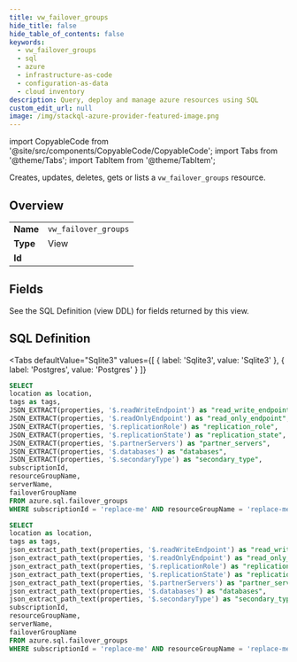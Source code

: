 ```yaml
--- 
title: vw_failover_groups
hide_title: false
hide_table_of_contents: false
keywords:
  - vw_failover_groups
  - sql
  - azure
  - infrastructure-as-code
  - configuration-as-data
  - cloud inventory
description: Query, deploy and manage azure resources using SQL
custom_edit_url: null
image: /img/stackql-azure-provider-featured-image.png
---
```


import CopyableCode from '@site/src/components/CopyableCode/CopyableCode';
import Tabs from '@theme/Tabs';
import TabItem from '@theme/TabItem';

Creates, updates, deletes, gets or lists a <code>vw_failover_groups</code> resource.

## Overview
<table><tbody>
<tr><td><b>Name</b></td><td><code>vw_failover_groups</code></td></tr>
<tr><td><b>Type</b></td><td>View</td></tr>
<tr><td><b>Id</b></td><td><CopyableCode code="azure.sql.vw_failover_groups" /></td></tr>
</tbody></table>

## Fields

See the SQL Definition (view DDL) for fields returned by this view.

## SQL Definition

<Tabs
defaultValue="Sqlite3"
values={[
{ label: 'Sqlite3', value: 'Sqlite3' },
{ label: 'Postgres', value: 'Postgres' }
]}
>
<TabItem value="Sqlite3">

```sql
SELECT
location as location,
tags as tags,
JSON_EXTRACT(properties, '$.readWriteEndpoint') as "read_write_endpoint",
JSON_EXTRACT(properties, '$.readOnlyEndpoint') as "read_only_endpoint",
JSON_EXTRACT(properties, '$.replicationRole') as "replication_role",
JSON_EXTRACT(properties, '$.replicationState') as "replication_state",
JSON_EXTRACT(properties, '$.partnerServers') as "partner_servers",
JSON_EXTRACT(properties, '$.databases') as "databases",
JSON_EXTRACT(properties, '$.secondaryType') as "secondary_type",
subscriptionId,
resourceGroupName,
serverName,
failoverGroupName
FROM azure.sql.failover_groups
WHERE subscriptionId = 'replace-me' AND resourceGroupName = 'replace-me' AND serverName = 'replace-me';
```

</TabItem>
<TabItem value="Postgres">

```sql
SELECT
location as location,
tags as tags,
json_extract_path_text(properties, '$.readWriteEndpoint') as "read_write_endpoint",
json_extract_path_text(properties, '$.readOnlyEndpoint') as "read_only_endpoint",
json_extract_path_text(properties, '$.replicationRole') as "replication_role",
json_extract_path_text(properties, '$.replicationState') as "replication_state",
json_extract_path_text(properties, '$.partnerServers') as "partner_servers",
json_extract_path_text(properties, '$.databases') as "databases",
json_extract_path_text(properties, '$.secondaryType') as "secondary_type",
subscriptionId,
resourceGroupName,
serverName,
failoverGroupName
FROM azure.sql.failover_groups
WHERE subscriptionId = 'replace-me' AND resourceGroupName = 'replace-me' AND serverName = 'replace-me';
```

</TabItem>
</Tabs>
